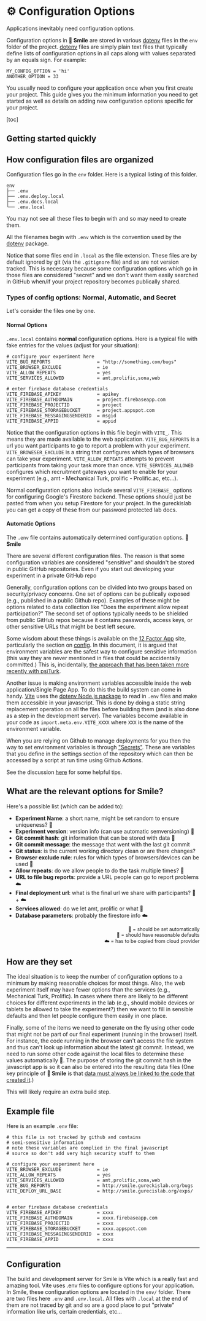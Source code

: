 # :gear: Configuration Options
<style>
.note {
    font-size: 0.9em;
    text-align: right;
}
</style>

Applications inevitably need configuration options.  

Configuration options in **🫠 Smile** are stored in various [dotenv](https://dotenv.org) files in the `env` folder of the project.
[dotenv](https://dotenv.org) files are simply plain text files that typically define lists of configuration options in all caps along with values separated by an equals sign.  For example:

```
MY_CONFIG_OPTION = 'hi'
ANOTHER_OPTION = 33
```

You usually need to configure your application once when you first create your project.  This guide gives you the minimum information you need to get started as well as details on adding new configuration options specific for your project.

[toc]

## Getting started quickly



## How configuration files are organized

Configuration files go in the `env` folder.  Here is a typical listing of this folder.

```
env
├── .env
├── .env.deploy.local
├── .env.docs.local
└── .env.local
```

You may not see all these files to begin with and so may need to create them.  

All the filenames begin with `.env` which is the convention used by the [dotenv](https://dotenv.org) package.

Notice that some files end in `.local` as the file extension.  These files are by default
ignored by git (via the `.gitignore` file) and so are not version tracked.  This is necessary because some
configuration options which go in those files are considered "secret" and we don't want them easily searched
in GitHub when/if your project repository becomes publically shared.


### Types of config options: Normal, Automatic, and Secret

Let's consider the files one by one. 

#### Normal Options

`.env.local` contains **normal** configuration options.  Here is a typical file with fake entries for the values (adjust for your situation):

```
# configure your experiment here
VITE_BUG_REPORTS                 = "http://something.com/bugs"
VITE_BROWSER_EXCLUDE             = ie
VITE_ALLOW_REPEATS               = yes
VITE_SERVICES_ALLOWED            = amt,prolific,sona,web

# enter firebase database credentials
VITE_FIREBASE_APIKEY             = apikey
VITE_FIREBASE_AUTHDOMAIN         = project.firebaseapp.com
VITE_FIREBASE_PROJECTID          = project
VITE_FIREBASE_STORAGEBUCKET      = project.appspot.com
VITE_FIREBASE_MESSAGINGSENDERID  = msgid
VITE_FIREBASE_APPID              = appid
```

Notice that the configuration options in this file begin with `VITE_`.  This means they are made 
available to the web application.  `VITE_BUG_REPORTS` is a url you want participants to go to 
report a problem with your experiment.  `VITE_BROWESER_EXCLUDE` is a string that configures which 
types of browsers can take your experiment.  `VITE_ALLOW_REPEATS` attempts to prevent participants
from taking your task more than once.  `VITE_SERVICES_ALLOWED` configures which recruitment gateways
you want to enable for your experiment (e.g., amt - Mechanical Turk, prolific - Prolific.ac, etc...).

Normal configuration options also include several `VITE_FIREBASE_` options for configuring Google's
Firestore backend.  These options should just be pasted from when you setup Firestore for your project.
In the gureckislab you can get a copy of these from our password protected lab docs.


#### Automatic Options

The `.env` file contains automatically determined configuration options.  **🫠 Smile** 


[^secret]: Secret information is information that we don't want easily searchable in GitHub but does **not**.  However because Smile runs as a Single-Page App, most of the configuration options available to the app will also, in theory, be available in the source code of the application.  Thus, it is still not safe to configure the app with sensitive passwords.  Services like Google Cloud/Firebase provide access tokens to web apps that can be exposed to the open web and the security configuration takes place on the server-side. Some of the secret options in Smile are not shared with the web application.

There are several different configuration files.  The reason is that some configuration variables are considered "sensitive" and shouldn't be stored in public GitHub repositories.  Even if you start out developing your experiment in a private GitHub repo

Generally, configuration options can be divided into two groups based on security/privacy concerns.  One set of options can be publically exposed (e.g., published in a public Github repo).  Examples of these might be options related to data collection like "Does the experiment allow repeat participation?"  The second set of options typically needs to be shielded from public GitHub repos because it contains passwords, access keys, or other sensitive URLs that might be best left secure.  



Some wisdom about these things is available on the [12 Factor App](https://12factor.net) site, particularly the section on [config](https://12factor.net/config).  In this document, it is argued that environment variables are the safest way to configure sensitive information (this way they are never mentioned in files that could be accidentally committed.)  This is, incidentally, [the approach that has been taken more recently with psiTurk](https://psiturk.readthedocs.io/en/stable/configuration-overview.html#which-go-where-consider-security-and-privacy-as-well-as-science-replicability).

Another issue is making environment variables accessible inside the web application/Single Page App.  To do this the build system can come in handy.  [Vite](https://vitejs.dev) uses the [dotenv Node.js package](https://vitejs.dev/guide/env-and-mode.html) to read in `.env` files and make them accessible in your javascript.  This is done by doing a static string replacement operation on all the files before building them (and is also done as a step in the development server).  The variables become available in your code as `import.meta.env.VITE_XXXX` where `XXX` is the name of the environment variable.

When you are relying on Github to manage deployments for you then the way to set environment variables is through ["Secrets"](https://docs.github.com/en/actions/security-guides/encrypted-secrets).  These are variables that you define in the settings section of the repository which can then be accessed by a script at run time using Github Actions.

See the discussion [here](https://stackoverflow.com/questions/60176044/how-do-i-use-an-env-file-with-github-actions) for some helpful tips.


## What are the relevant options for Smile?

Here's a possible list (which can be added to):

- **Experiment Name**: a short name, might be set random to ensure uniqueness? :robot:
- **Experiment version**: version info (can use automatic semversioning) :robot:
- **Git commit hash**: git information that can be stored with data :robot:
- **Git commit message**: the message that went with the last git commit
- **Git status**: is the current working directory clean or are there changes?
- **Browser exclude rule**: rules for which types of browsers/devices can be used :cowboy_hat_face:
- **Allow repeats**: do we allow people to do the task multiple times? :cowboy_hat_face:
- **URL to file bug reports**: provide a URL people can go to report problems :cloud:
- **Final deployment url**: what is the final url we share with participants? :robot: + :cloud:
- **Services allowed**: do we let amt, prolific or what :cowboy_hat_face:
- **Database parameters**: probably the firestore info :cloud:

<div class="note">
    🤖 = should be set automatically<br>
    🤠 = should have reasonable defaults<br>
    ☁️ = has to be copied from cloud provider
</div>


## How are they set

The ideal situation is to keep the number of configuration options to a minimum by making reasonable choices for most things.  Also, the web experiment itself may have fewer options than the services (e.g., Mechanical Turk, Prolific).  In cases where there are likely to be different choices for different experiments in the lab (e.g., should mobile devices or tablets be allowed to take the experiment?) then we want to fill in sensible defaults and then let people configure them easily in one place.

Finally, some of the items we need to generate on the fly using other code that might not be part of our final experiment (running in the browser) itself. For instance, the code running in the browser can't access the file system and thus can't look up information about the latest git commit.  Instead, we need to run some other code against the local files to determine these values automatically :robot:.  The purpose of storing the git commit hash in the javascript app is so it can also be entered into the resulting data files (One key principle of **🫠 Smile** is that [data must always be linked to the code that created it](principles.html#data-must-always-be-linked-to-the-code-that-created-it).)

This will likely require an extra build step.

## Example file

Here is an example `.env` file:


```
# this file is not tracked by github and contains
# semi-sensitive information
# note these variables are complied in the final javascript
# source so don't add very high security stuff to them

# configure your experiment here
VITE_BROWSER_EXCLUDE             = ie
VITE_ALLOW_REPEATS               = yes
VITE_SERVICES_ALLOWED            = amt,prolific,sona,web
VITE_BUG_REPORTS                 = http://smile.gureckislab.org/bugs
VITE_DEPLOY_URL_BASE             = http://smile.gurecislab.org/exps/


# enter firebase database credentials
VITE_FIREBASE_APIKEY             = xxxx
VITE_FIREBASE_AUTHDOMAIN         = xxxx.firebaseapp.com
VITE_FIREBASE_PROJECTID          = xxxx
VITE_FIREBASE_STORAGEBUCKET      = xxxx.appspot.com
VITE_FIREBASE_MESSAGINGSENDERID  = xxxx
VITE_FIREBASE_APPID              = xxxx

```

---

## Configuration

The build and development server for Smile is Vite which is a really fast
and amazing tool.  Vite uses .env files to configure options for your application.  In Smile, these configuration options are located in the `env/` folder.  There are two files here `.env` and `.env.local`.  All files with `.local` at the end of them are not traced by git and so are a good place to put "private" information like urls, certain credentials, etc...  